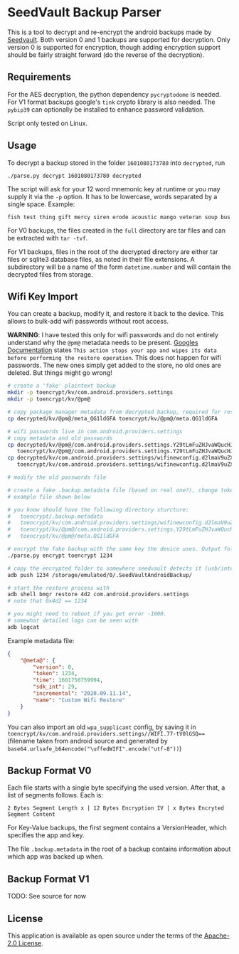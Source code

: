 # SeedVault Backup Parser

This is a tool to decrypt and re-encrypt the android backups made by [Seedvault](https://github.com/stevesoltys/seedvault/). Both version 0 and 1 backups are supported for decryption. Only version 0 is supported for encryption, though adding encryption support should be fairly straight forward (do the reverse of the decryption).

## Requirements
For the AES decryption, the python dependency `pycryptodome` is needed.
For V1 format backups google's `tink` crypto library is also needed.
The `pybip39` can optionally be installed to enhance password validation.

Script only tested on Linux.

## Usage
To decrypt a backup stored in the folder `1601080173780` into `decrypted`, run
```
./parse.py decrypt 1601080173780 decrypted
```

The script will ask for your 12 word mnemonic key at runtime or you may supply it via the `-p` option. It has to be lowercase, words separated by a single space.
Example:

```
fish test thing gift mercy siren erode acoustic mango veteran soup bus
```

For V0 backups, the files created in the `full` directory are tar files and can be extracted with `tar -tvf`.

For V1 backups, files in the root of the decrypted directory are either
tar files or sqlite3 database files, as noted in their file extensions.
A subdirectory will be a name of the form `datetime.number` and will
contain the decrypted files from storage.

## Wifi Key Import
You can create a backup, modify it, and restore it back to the device. This allows to bulk-add wifi passwords without root access.

__WARNING__: I have tested this only for wifi passwords and do not entirely understand why the `@pm@` metadata needs to be present. [Googles Documentation](https://developer.android.com/guide/topics/data/testingbackup#TestingBackup) states `This action stops your app and wipes its data before performing the restore operation`. This does not happen for wifi passwords. The new ones simply get added to the store, no old ones are deleted. But things might go wrong!

```sh
# create a 'fake' plaintext backup
mkdir -p toencrypt/kv/com.android.providers.settings
mkdir -p toencrypt/kv/@pm@

# copy package manager metadata from decrypted backup, required for restoring backups
cp decrypted/kv/@pm@/meta_QG1ldGFA toencrypt/kv/@pm@/meta.QG1ldGFA

# wifi passwords live in com.android.providers.settings
# copy metadata and old passwords
cp decrypted/kv/@pm@/com.android.providers.settings.Y29tLmFuZHJvaWQucHJvdmlkZXJzLnNldHRpbmdz \
   toencrypt/kv/@pm@/com.android.providers.settings.Y29tLmFuZHJvaWQucHJvdmlkZXJzLnNldHRpbmdz
cp decrypted/kv/com.android.providers.settings/wifinewconfig.d2lmaV9uZXdfY29uZmln \
   toencrypt/kv/com.android.providers.settings/wifinewconfig.d2lmaV9uZXdfY29uZmln

# modify the old passwords file

# create a fake .backup.metadata file (based on real one?), change token to 1234
# example file shown below

# you know should have the following directory sturcture:
#   toencrypt/.backup.metadata
#   toencrypt/kv/com.android.providers.settings/wifinewconfig.d2lmaV9uZXdfY29uZmln
#   toencrypt/kv/@pm@/com.android.providers.settings.Y29tLmFuZHJvaWQucHJvdmlkZXJzLnNldHRpbmdz
#   toencrypt/kv/@pm@/meta.QG1ldGFA

# encrypt the fake backup with the same key the device uses. Output folder has to be numeric only and match the token
./parse.py encrypt toencrypt 1234

# copy the encrypted folder to somewhere seedvault detects it (usb/internal storage `.SeedVaultAndroidBackup`).
adb push 1234 /storage/emulated/0/.SeedVaultAndroidBackup/

# start the restore process with
adb shell bmgr restore 4d2 com.android.providers.settings
# note that 0x4d2 == 1234

# you might need to reboot if you get error -1000.
# somewhat detailed logs can be seen with
adb logcat
```

Example metadata file:
```json
{
    "@meta@": {
        "version": 0,
        "token": 1234,
        "time": 1601750759994,
        "sdk_int": 29,
        "incremental": "2020.09.11.14",
        "name": "Custom Wifi Restore"
    }
}
```

You can also import an old `wpa_supplicant` config, by saving it in `toencrypt/kv/com.android.providers.settings//WIFI.77-tV0lGSQ==` (filename taken from android source and generated by `base64.urlsafe_b64encode("\uffedWIFI".encode("utf-8"))`)

## Backup Format V0
Each file starts with a single byte specifying the used version. After that, a list of segments follows. Each is:

```
2 Bytes Segment Length x | 12 Bytes Encryption IV | x Bytes Encryted Segment Content
```

For Key-Value backups, the first segment contains a VersionHeader, which specifies the app and key.

The file `.backup.metadata` in the root of a backup contains information about which app was backed up when.

## Backup Format V1
TODO: See source for now

## License
This application is available as open source under the terms of the [Apache-2.0 License](https://opensource.org/licenses/Apache-2.0).
